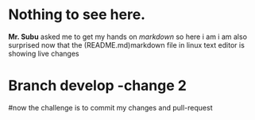 # Nothing to see here.

**Mr. Subu** asked me to get my hands on *markdown* so here i am
i am also surprised now that the (README.md)markdown file in linux text editor is showing live changes
# Branch develop -change 2


#now the challenge is to commit my changes and pull-request

